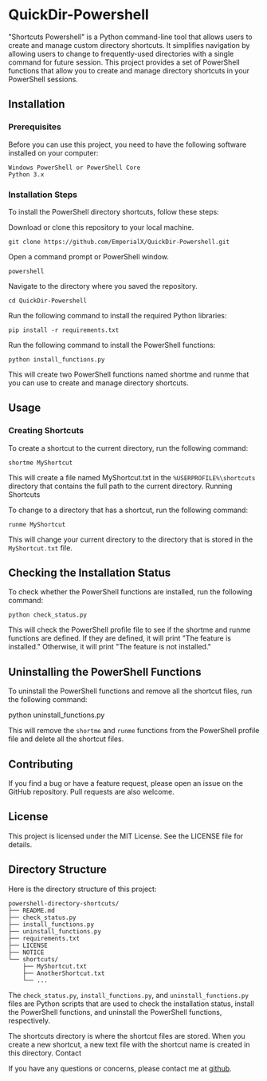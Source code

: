 # QuickDir-Powershell
"Shortcuts Powershell" is a Python command-line tool that allows users to create and manage custom directory shortcuts. It simplifies navigation by allowing users to change to frequently-used directories with a single command for future session.
This project provides a set of PowerShell functions that allow you to create and manage directory shortcuts in your PowerShell sessions.

## Installation
### Prerequisites


Before you can use this project, you need to have the following software installed on your computer:
```
Windows PowerShell or PowerShell Core
Python 3.x

```


### Installation Steps

To install the PowerShell directory shortcuts, follow these steps:

Download or clone this repository to your local machine.
```
git clone https://github.com/EmperialX/QuickDir-Powershell.git

```

Open a command prompt or PowerShell window.
```
powershell

```

Navigate to the directory where you saved the repository.
```
cd QuickDir-Powershell

```

Run the following command to install the required Python libraries:
```
pip install -r requirements.txt

```

Run the following command to install the PowerShell functions:
```
python install_functions.py

```
This will create two PowerShell functions named shortme and runme that you can use to create and manage directory shortcuts.



## Usage

### Creating Shortcuts

To create a shortcut to the current directory, run the following command:
```
shortme MyShortcut

```

This will create a file named MyShortcut.txt in the `%USERPROFILE%\shortcuts` directory that contains the full path to the current directory.
Running Shortcuts


To change to a directory that has a shortcut, run the following command:
```
runme MyShortcut

```


This will change your current directory to the directory that is stored in the `MyShortcut.txt` file.

##  Checking the Installation Status

To check whether the PowerShell functions are installed, run the following command:
```
python check_status.py

```


This will check the PowerShell profile file to see if the shortme and runme functions are defined. If they are defined, it will print "The feature is installed." Otherwise, it will print "The feature is not installed."


## Uninstalling the PowerShell Functions

To uninstall the PowerShell functions and remove all the shortcut files, run the following command:

python uninstall_functions.py

This will remove the `shortme` and `runme` functions from the PowerShell profile file and delete all the shortcut files.
## Contributing

If you find a bug or have a feature request, please open an issue on the GitHub repository. Pull requests are also welcome.
## License

This project is licensed under the MIT License. See the LICENSE file for details.
## Directory Structure

Here is the directory structure of this project:
```
powershell-directory-shortcuts/
├── README.md
├── check_status.py
├── install_functions.py
├── uninstall_functions.py
├── requirements.txt
├── LICENSE
├── NOTICE
└── shortcuts/
    ├── MyShortcut.txt
    ├── AnotherShortcut.txt
    └── ...

```


The `check_status.py`, `install_functions.py`, and `uninstall_functions.py` files are Python scripts that are used to check the installation status, install the PowerShell functions, and uninstall the PowerShell functions, respectively.

The shortcuts directory is where the shortcut files are stored. When you create a new shortcut, a new text file with the shortcut name is created in this directory.
Contact

If you have any questions or concerns, please contact me at [github](https://github.com/EmperialX).

